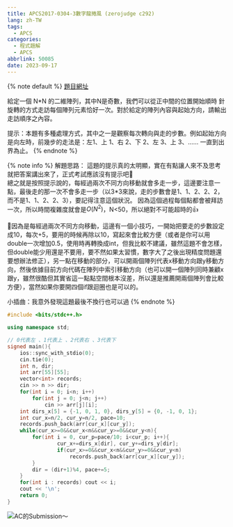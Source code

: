 ```yaml
---
title: APCS2017-0304-3數字龍捲風 (zerojudge c292)
lang: zh-TW
tags:
  - APCS
categories:
  - 程式題解
  - APCS
abbrlink: 50085
date: 2023-09-17
---
```


{% note default %}
[題目網址](https://zerojudge.tw/ShowProblem?problemid=c292)

給定一個 N*N 的二維陣列，其中N是奇數，我們可以從正中間的位置開始順時 針旋轉的方式走訪每個陣列元素恰好一次。對於給定的陣列內容與起始方向，請輸出走訪順序之內容。

提示：本題有多種處理方式，其中之一是觀察每次轉向與走的步數。例如起始方向是向左時，前幾步的走法是：左1、上 1、右 2、下 2、左 3、上 3、…… 一直到出界為止。
{% endnote %}
<!--more-->

{% note info %}
解題思路：
這題的提示真的太明顯，實在有點讓人來不及思考就把答案講出來了，正式考試應該沒有提示吧🤔  
總之就是按照提示說的，每經過兩次不同方向移動就會多走一步，這邊要注意一點，最後走的那一次不會多走一步（以3*3來說，走的步數會是1、1、2、2、2，而不是1、1、2、2、3），要記得注意這個狀況。
因為這個過程每個點都會被拜訪一次，所以時間複雜度就會是$O(N^2)$，N<50，所以絕對不可能超時的👍

🌟因為是每經過兩次不同方向移動，這邊有一個小技巧，一開始把要走的步數設定成10，每次+5，要用的時候再除以10，寫起來會比較方便（或者是你可以用double一次增加0.5，使用時再轉換成int，但我比較不建議，雖然這題不會怎樣，但double能少用還是不要用，要不然如果太習慣，數字大了之後出現精度問題還要想辦法修正），另一點在移動的部分，可以開兩個陣列代表x移動方向跟y移動方向，然後依據目前方向代碼在陣列中索引移動方向（也可以開一個陣列同時兼顧x跟y，雖然很酷但其實省這一點點空間根本沒差，所以還是推薦開兩個陣列會比較方便），當然如果你要開四個if跟迴圈也是可以的。

小插曲：我意外發現這題最後不換行也可以過
{% endnote %}

```c++ APCS2017-0304-3數字龍捲風
#include <bits/stdc++.h>

using namespace std;

// 0代表左 、1代表上 、2代表右 、3代表下
signed main(){
    ios::sync_with_stdio(0);
    cin.tie(0);
    int n, dir;
    int arr[55][55];
    vector<int> records;
    cin >> n >> dir;
    for(int i = 0; i<n; i++)
        for(int j = 0; j<n; j++)
            cin >> arr[j][i];
    int dirs_x[5] = {-1, 0, 1, 0}, dirs_y[5] = {0, -1, 0, 1};
    int cur_x=n/2, cur_y=n/2, pace=10;
    records.push_back(arr[cur_x][cur_y]);
    while(cur_x>=0&&cur_x<n&&cur_y>=0&&cur_y<n){
        for(int i = 0, cur_p=pace/10; i<cur_p; i++){
                cur_x+=dirs_x[dir], cur_y+=dirs_y[dir];
                if(cur_x>=0&&cur_x<n&&cur_y>=0&&cur_y<n)
                    records.push_back(arr[cur_x][cur_y]);
        }
        dir = (dir+1)%4, pace+=5;
    }
    for(int i : records) cout << i;
    cout << '\n';
    return 0;
}
```

![AC的Submission～](https://i.imgur.com/1LqU1gf.png)
